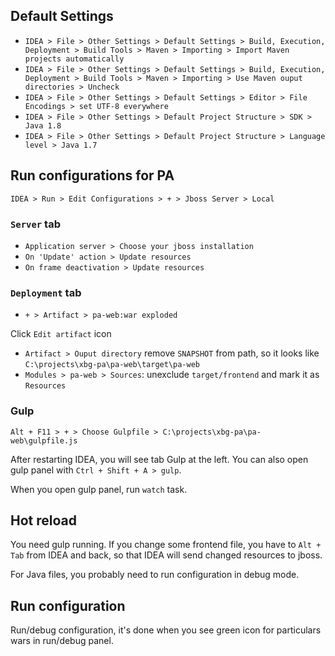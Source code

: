 ## Default Settings

- `IDEA > File > Other Settings > Default Settings > Build, Execution, Deployment > Build Tools > Maven > Importing > Import Maven projects automatically`
- `IDEA > File > Other Settings > Default Settings > Build, Execution, Deployment > Build Tools > Maven > Importing > Use Maven ouput directories > Uncheck`
- `IDEA > File > Other Settings > Default Settings > Editor > File Encodings > set UTF-8 everywhere`
- `IDEA > File > Other Settings > Default Project Structure > SDK > Java 1.8`
- `IDEA > File > Other Settings > Default Project Structure > Language level > Java 1.7`

## Run configurations for PA

`IDEA > Run > Edit Configurations > + > Jboss Server > Local`

### `Server` tab

- `Application server > Choose your jboss installation`
- `On 'Update' action > Update resources`
- `On frame deactivation > Update resources`

### `Deployment` tab

- `+ > Artifact > pa-web:war exploded`

Click `Edit artifact` icon

  - `Artifact > Ouput directory` remove `SNAPSHOT` from path, so it looks like `C:\projects\xbg-pa\pa-web\target\pa-web`
  - `Modules > pa-web > Sources`: unexclude `target/frontend` and mark it as `Resources`

### Gulp

`Alt + F11 > + > Choose Gulpfile > C:\projects\xbg-pa\pa-web\gulpfile.js`

After restarting IDEA, you will see tab Gulp at the left. You can also open gulp panel with `Ctrl + Shift + A > gulp`.

When you open gulp panel, run `watch` task.

## Hot reload

You need gulp running. If you change some frontend file, you have to `Alt + Tab` from IDEA and back, so that IDEA will send changed resources to jboss.

For Java files, you probably need to run configuration in debug mode.

## Run configuration

Run/debug configuration, it's done when you see green icon for particulars wars in run/debug panel.
